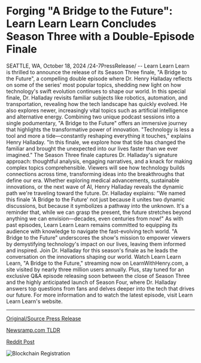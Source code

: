 # Forging "A Bridge to the Future": Learn Learn Learn Concludes Season Three with a Double-Episode Finale

SEATTLE, WA, October 18, 2024 /24-7PressRelease/ -- Learn Learn Learn is thrilled to announce the release of its Season Three finale, "A Bridge to the Future", a compelling double episode where Dr. Henry Halladay reflects on some of the series' most popular topics, shedding new light on how technology's swift evolution continues to shape our world.  In this special finale, Dr. Halladay revisits familiar subjects like robotics, automation, and transportation, revealing how the tech landscape has quickly evolved. He also explores newer, increasingly vital topics such as artificial intelligence and alternative energy. Combining two unique podcast sessions into a single podumentary, "A Bridge to the Future" offers an immersive journey that highlights the transformative power of innovation.  "Technology is less a tool and more a tide—constantly reshaping everything it touches," explains Henry Halladay. "In this finale, we explore how that tide has changed the familiar and brought the unexpected into our lives faster than we ever imagined."  The Season Three finale captures Dr. Halladay's signature approach: thoughtful analysis, engaging narratives, and a knack for making complex topics comprehensible. Viewers will see how technology builds connections across time, transforming ideas into the breakthroughs that define our era. Whether exploring medical advancements, sustainable innovations, or the next wave of AI, Henry Halladay reveals the dynamic path we're traveling toward the future.  Dr. Halladay explains: "We named this finale 'A Bridge to the Future' not just because it unites two dynamic discussions, but because it symbolizes a pathway into the unknown. It's a reminder that, while we can grasp the present, the future stretches beyond anything we can envision—decades, even centuries from now!"  As with past episodes, Learn Learn Learn remains committed to equipping its audience with knowledge to navigate the fast-evolving tech world. "A Bridge to the Future" underscores the show's mission to empower viewers by demystifying technology's impact on our lives, leaving them informed and inspired.  Join Dr. Halladay for this season's finale as he leads the conversation on the innovations shaping our world. Watch Learn Learn Learn, "A Bridge to the Future," streaming now on LearnWithHenry.com, a site visited by nearly three million users annually. Plus, stay tuned for an exclusive Q&A episode releasing soon between the close of Season Three and the highly anticipated launch of Season Four, where Dr. Halladay answers top questions from fans and delves deeper into the tech that drives our future.  For more information and to watch the latest episode, visit Learn Learn Learn's website. 

---

[Original/Source Press Release](https://www.24-7pressrelease.com/press-release/515389/forging-a-bridge-to-the-future-learn-learn-learn-concludes-season-three-with-a-double-episode-finale)
                    

[Newsramp.com TLDR](https://newsramp.com/curated-news/dr-henry-halladay-explores-technology-s-evolution-in-season-three-finale/a08c1ea4497a918e2869bfa85d8d7961) 

 



[Reddit Post](https://www.reddit.com/r/Energy_Climate_News/comments/1g6p1cz/dr_henry_halladay_explores_technologys_evolution/) 



![Blockchain Registration](https://cdn.newsramp.app/24-7PressRelease/qrcode/2410/18/seekbuwh.webp)